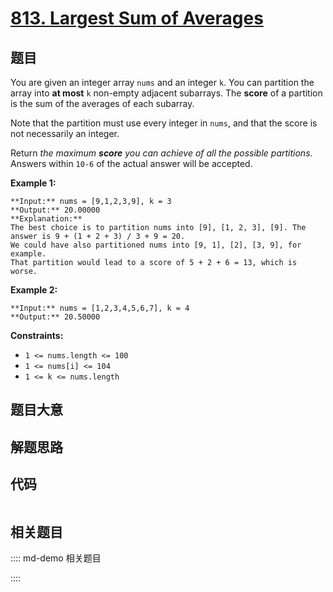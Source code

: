 # [813. Largest Sum of Averages](https://leetcode.com/problems/largest-sum-of-averages)

## 题目

You are given an integer array `nums` and an integer `k`. You can partition
the array into **at most** `k` non-empty adjacent subarrays. The **score** of
a partition is the sum of the averages of each subarray.

Note that the partition must use every integer in `nums`, and that the score
is not necessarily an integer.

Return _the maximum **score** you can achieve of all the possible partitions_.
Answers within `10-6` of the actual answer will be accepted.



**Example 1:**

    
    
    **Input:** nums = [9,1,2,3,9], k = 3
    **Output:** 20.00000
    **Explanation:** 
    The best choice is to partition nums into [9], [1, 2, 3], [9]. The answer is 9 + (1 + 2 + 3) / 3 + 9 = 20.
    We could have also partitioned nums into [9, 1], [2], [3, 9], for example.
    That partition would lead to a score of 5 + 2 + 6 = 13, which is worse.
    

**Example 2:**

    
    
    **Input:** nums = [1,2,3,4,5,6,7], k = 4
    **Output:** 20.50000
    



**Constraints:**

  * `1 <= nums.length <= 100`
  * `1 <= nums[i] <= 104`
  * `1 <= k <= nums.length`


## 题目大意

## 解题思路

## 代码

```javascript

```

## 相关题目

:::: md-demo 相关题目

::::
